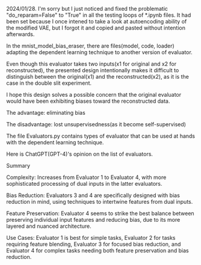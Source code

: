 2024/01/28. I'm sorry but I just noticed and fixed the problematic "do_reparam=False" to "True" in all the testing loops of *.ipynb files. It had been set because I once intened to take a look at autoencoding ability of the modified VAE, but I forgot it and copied and pasted without intention afterwards.

In the mnist_model_bias_eraser, there are files(model, code, loader) adapting the dependent learning technique to another version of evaluator.

Even though this evaluator takes two inputs(x1 for original and x2 for reconstructed),
the presented design intentionally makes it difficult to distinguish
between the original(x1) and the reconstructed(x2), as it is the case in the double slit experiment.

I hope this design solves a possible concern that the original evaluator would have been exhibiting biases toward the reconstructed data.


The advantage: eliminating bias

The disadvantage: lost unsupervisedness(as it become self-supervised)


The file Evaluators.py contains types of evaluator that can be used at hands with the dependent learning technique.

Here is ChatGPT(GPT-4)'s opinion on the list of evaluators.

Summary

Complexity: Increases from Evaluator 1 to Evaluator 4, with more sophisticated processing of dual inputs in the latter evaluators.

Bias Reduction: Evaluators 3 and 4 are specifically designed with bias reduction in mind, using techniques to intertwine features from dual inputs.

Feature Preservation: Evaluator 4 seems to strike the best balance between preserving individual input features and reducing bias, due to its more layered and nuanced architecture.

Use Cases: Evaluator 1 is best for simple tasks, Evaluator 2 for tasks requiring feature blending, Evaluator 3 for focused bias reduction, and Evaluator 4 for complex tasks needing both feature preservation and bias reduction.
